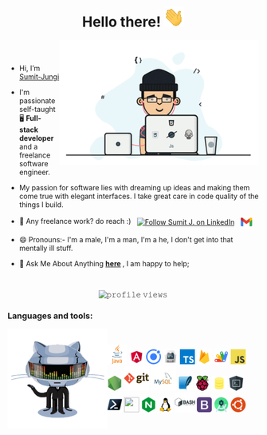<h1 align="center">
  Hello there!
  <img src="assets/Hi.gif" width="40px" />
</h1>

<!----
![](https://visitor-badge.glitch.me/badge?page_id=Sumit-Jungi.Sumit-Jungi)
--->

<img align="right" height="250" width="400" alt="GIF" src="assets/code1.gif"/>

<br /> 
<br /> 

- Hi, I’m [Sumit-Jungi](mailto:sumit.jungi555@gmail.com)

- I'm passionate self-taught 🖥 <strong>Full-stack developer</strong> and a freelance software engineer. 

- My passion for software lies with dreaming up ideas and making them come true with elegant interfaces. I take great care in code quality of the things I build.
<!-- <img align="right" alt="GIF" src="assets/code.gif" width="500" height="320" />
 -->

- 💼 Any freelance work? do reach :) &nbsp; [<img src="https://github.com/dheereshagrwal/colored-icons/blob/master/public/icons/linkedin/linkedin.svg" width="25px" align="center" alt="Follow Sumit J. on LinkedIn" title="Follow Sumit J. on LinkedIn"/>](https://www.linkedin.com/in/sumitjungi/) &nbsp; [<img src="https://raw.githubusercontent.com/github/explore/main/topics/gmail/gmail.png" width="25px" align="center" alt="Send mail to Sumit" title="Send mail to Sumit"/>](mailto:sumit.jungi555@gmail.com) 

- 😄 Pronouns:- I'm a male, I'm a man, I'm a he, I don't get into that mentally ill stuff.

- 💬 Ask Me About Anything <strong> [here](https://github.com/Sumit-Jungi/Sumit-Jungi/issues/1) </strong>, I am happy to help;

<br />
<p align="center">
  <img src="https://komarev.com/ghpvc/?username=sumit-jungi&style=flat&color=blue" alt="𝚙𝚛𝚘𝚏𝚒𝚕𝚎 𝚟𝚒𝚎𝚠𝚜">
<p>


### Languages and tools:
<img align="left" height="200px" width="200px" alt="𝙶𝙸𝙵" src="assets/github.gif"/>
<br/>


<code><img height="40" width="40" src="https://raw.githubusercontent.com/github/explore/main/topics/java/java.png"></code>
<code><img height="30" width="30" src="https://raw.githubusercontent.com/github/explore/main/topics/angular/angular.png"></code>
<code><img height="30" width="30" src="https://raw.githubusercontent.com/github/explore/main/topics/ionic/ionic.png"></code>
<code><img height="30" width="30" src="https://raw.githubusercontent.com/github/explore/main/topics/cordova/cordova.png"></code>
<code><img height="30" width="30" src="https://raw.githubusercontent.com/github/explore/main/topics/typescript/typescript.png"></code>
<code><img height="30" width="30" src="https://raw.githubusercontent.com/github/explore/main/topics/firebase/firebase.png"></code>
<code><img height="30" width="30" src="https://raw.githubusercontent.com/github/explore/main/topics/google-apps-script/google-apps-script.png"></code>
<code><img height="30" width="30" src="https://raw.githubusercontent.com/github/explore/main/topics/javascript/javascript.png"></code>
<code><img height="30" width="30" src="https://raw.githubusercontent.com/github/explore/main/topics/nodejs/nodejs.png"></code>
<code><img height="50" width="50" src="https://raw.githubusercontent.com/github/explore/main/topics/git/git.png"></code>
<code><img height="50" width="50" src="https://raw.githubusercontent.com/github/explore/main/topics/mysql/mysql.png"></code>
<code><img height="30" width="30" src="https://raw.githubusercontent.com/github/explore/main/topics/sqlite/sqlite.png"></code>
<code><img height="30" width="30" src="https://raw.githubusercontent.com/github/explore/main/topics/raspberry-pi/raspberry-pi.png"></code>
<code><img height="30" width="30" src="https://raw.githubusercontent.com/github/explore/main/topics/database/database.png"></code>
<code><img height="30" width="30" src="https://raw.githubusercontent.com/github/explore/main/topics/angular-cli/angular-cli.png"></code>
<code><img height="30" width="30" src="https://raw.githubusercontent.com/github/explore/main/topics/powershell/powershell.png"></code>
<code><img height="30" width="30" src="https://github.com/Thomas-George-T/Thomas-George-T/blob/master/assets/jira.svg"></code>
<code><img height="30" width="30" src="https://raw.githubusercontent.com/github/explore/main/topics/nginx/nginx.png"></code>
<code><img height="30" width="30" src="https://raw.githubusercontent.com/github/explore/main/topics/linux/linux.png"></code>
<code><img height="40" width="40" src="https://raw.githubusercontent.com/github/explore/main/topics/bash/bash.png"></code>
<code><img height="30" width="30" src="https://raw.githubusercontent.com/github/explore/main/topics/bootstrap/bootstrap.png"></code>
<code><img height="30" width="30" src="https://raw.githubusercontent.com/github/explore/main/topics/android-studio/android-studio.png"></code>
<code><img height="30" width="30" src="https://raw.githubusercontent.com/github/explore/main/topics/ubuntu/ubuntu.png"></code>

<!---- 👀 I’m interested in ...
- 🌱 I’m currently learning ...
- 💞️ I’m looking to collaborate on ...
- 📫 How to reach me ...


Sumit-Jungi/Sumit-Jungi is a ✨ special ✨ repository because its `README.md` (this file) appears on your GitHub profile.
You can click the Preview link to take a look at your changes.
--->
